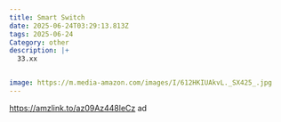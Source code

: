 ```yaml
---
title: Smart Switch
date: 2025-06-24T03:29:13.813Z
tags: 2025-06-24
Category: other
description: |+
  33.xx 


image: https://m.media-amazon.com/images/I/612HKIUAkvL._SX425_.jpg
---
```

https://amzlink.to/az09Az448leCz      ad